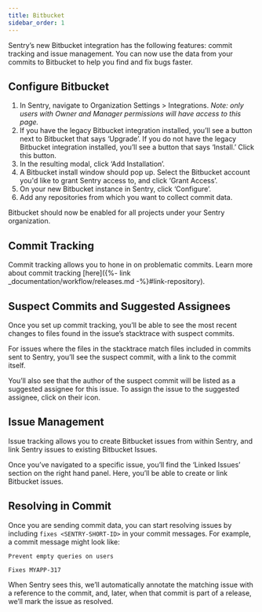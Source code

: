 ```yaml
---
title: Bitbucket
sidebar_order: 1
---
```

Sentry’s new Bitbucket integration has the following features: commit tracking and issue management. You can now use the data from your commits to Bitbucket to help you find and fix bugs faster.

## Configure Bitbucket


1. In Sentry, navigate to Organization Settings > Integrations. *Note: only users with Owner and Manager permissions will have access to this page.*
1. If you have the legacy Bitbucket integration installed, you’ll see a button next to Bitbucket that says ‘Upgrade’. If you do not have the legacy Bitbucket integration installed, you’ll see a button that says ‘Install.’ Click this button.
1. In the resulting modal, click ‘Add Installation’.
1. A Bitbucket install window should pop up. Select the Bitbucket account you'd like to grant Sentry access to, and click ‘Grant Access’.
1. On your new Bitbucket instance in Sentry, click ‘Configure’.
1. Add any repositories from which you want to collect commit data.

Bitbucket should now be enabled for all projects under your Sentry organization.


## Commit Tracking

Commit tracking allows you to hone in on problematic commits. Learn more about commit tracking [here]({%- link _documentation/workflow/releases.md -%}#link-repository).

## Suspect Commits and Suggested Assignees

Once you set up commit tracking, you’ll be able to see the most recent changes to files found in the issue’s stacktrace with suspect commits.

For issues where the files in the stacktrace match files included in commits sent to Sentry, you’ll see the suspect commit, with a link to the commit itself.

You’ll also see that the author of the suspect commit will be listed as a suggested assignee for this issue. To assign the issue to the suggested assignee, click on their icon.

## Issue Management

Issue tracking allows you to create Bitbucket issues from within Sentry, and link Sentry issues to existing Bitbucket Issues.

Once you’ve navigated to a specific issue, you’ll find the ‘Linked Issues’ section on the right hand panel. Here, you’ll be able to create or link Bitbucket issues.

## Resolving in Commit

Once you are sending commit data, you can start resolving issues by including `fixes <SENTRY-SHORT-ID>` in your commit messages. For example, a commit message might look like:

```
Prevent empty queries on users

Fixes MYAPP-317
```

When Sentry sees this, we’ll automatically annotate the matching issue with a reference to the commit, and, later, when that commit is part of a release, we’ll mark the issue as resolved.
